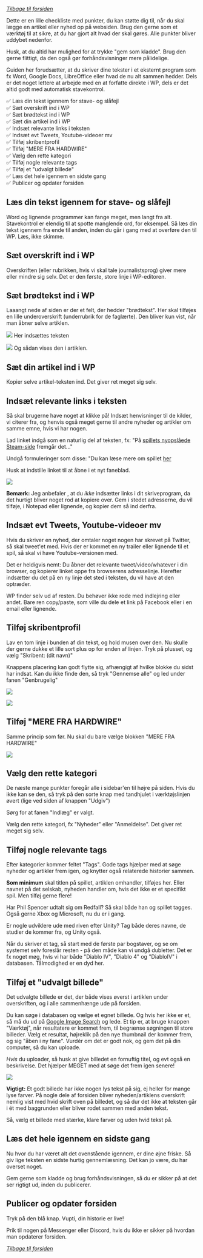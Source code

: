 *[Tilbage til forsiden](index.html)*

Dette er en lille checkliste med punkter, du kan støtte dig til, når du skal lægge en artikel eller nyhed op på websiden. Brug den gerne som et værktøj til at sikre, at du har gjort alt hvad der skal gøres. Alle punkter bliver uddybet nedenfor.

Husk, at du altid har mulighed for at trykke "gem som kladde". Brug den gerne flittigt, da den også gør forhåndsvisninger mere pålidelige.

Guiden her forudsætter, at du skriver dine tekster i et eksternt program som fx Word, Google Docs, LibreOffice eller hvad de nu alt sammen hedder. Dels er det noget lettere at arbejde med en at forfatte direkte i WP, dels er det altid godt med automatisk stavekontrol. 

✅ Læs din tekst igennem for stave- og slåfejl  
✅ Sæt overskrift ind i WP  
✅ Sæt brødtekst ind i WP  
✅ Sæt din artikel ind i WP  
✅ Indsæt relevante links i teksten  
✅ Indsæt evt Tweets, Youtube-videoer mv  
✅ Tilføj skribentprofil  
✅ Tilføj "MERE FRA HARDWIRE"  
✅ Vælg den rette kategori  
✅ Tilføj nogle relevante tags  
✅ Tilføj et "udvalgt billede"  
✅ Læs det hele igennem en sidste gang  
✅ Publicer og opdater forsiden  

## Læs din tekst igennem for stave- og slåfejl
Word og lignende programmer kan fange meget, men langt fra alt. Stavekontrol er elendig til at spotte manglende ord, for eksempel. Så læs din tekst igennem fra ende til anden, inden du går i gang med at overføre den til WP. Læs, ikke skimme.

## Sæt overskrift ind i WP
Overskriften (eller rubrikken, hvis vi skal tale journalistsprog) giver mere eller mindre sig selv. Det er den første, store linje i WP-editoren.

## Sæt brødtekst ind i WP
Laaangt nede af siden er der et felt, der hedder "brødtekst". Her skal tilføjes en lille underoverskrift (underrubrik for de faglærte). Den bliver kun vist, når man åbner selve artiklen.

![](./assets/broedtekst-edit.png)
Her indsættes teksten

![](./assets/broedtekst-visning.png)
Og sådan vises den i artiklen.

## Sæt din artikel ind i WP
Kopier selve artikel-teksten ind. Det giver ret meget sig selv.

## Indsæt relevante links i teksten
Så skal brugerne have noget at klikke på! Indsæt henvisninger til de kilder, vi citerer fra, og henvis også meget gerne til andre nyheder og artikler om samme emne, hvis vi har nogen.

Lad linket indgå som en naturlig del af teksten, fx: "På [spillets nyopslåede Steam-side](http://example.com) fremgår det..."

Undgå formuleringer som disse: "Du kan læse mere om spillet [her](http://example.com)

Husk at indstille linket til at åbne i et nyt faneblad.

![](./assets/link-faneblad.png)

**Bemærk:** Jeg anbefaler , at du *ikke* indsætter links i dit skriveprogram, da det hurtigt bliver noget rod at kopiere over. Gem i stedet adresserne, du vil tilføje, i Notepad eller lignende, og kopier dem så ind derfra.

## Indsæt evt Tweets, Youtube-videoer mv
Hvis du skriver en nyhed, der omtaler noget nogen har skrevet på Twitter, så skal tweet'et med. Hvis der er kommet en ny trailer eller lignende til et spil, så skal vi have Youtube-versionen med.

Det er heldigvis nemt: Du åbner det relevante tweet/video/whatever i din browser, og kopierer linket oppe fra browserens adresselinje. Herefter indsætter du det på en ny linje det sted i teksten, du vil have at den optræder.

WP finder selv ud af resten. Du behøver ikke rode med indlejring eller andet. Bare ren copy/paste, som ville du dele et link på Facebook eller i en email eller lignende.

## Tilføj skribentprofil
Lav en tom linje i bunden af din tekst, og hold musen over den. Nu skulle der gerne dukke et lille sort plus op for enden af linjen. Tryk på plusset, og vælg "Skribent: (dit navn)"

Knappens placering kan godt flytte sig, afhængigt af hvilke blokke du sidst har indsat. Kan du ikke finde den, så tryk "Gennemse alle" og led under fanen "Genbrugelig"

![](./assets/sortplus.png)

![](./assets/skribent.png)

## Tilføj "MERE FRA HARDWIRE"
Samme princip som før. Nu skal du bare vælge blokken "MERE FRA HARDWIRE"

![](./assets/merefra.png)

## Vælg den rette kategori
De næste mange punkter foregår alle i sidebar'en til højre på siden. Hvis du ikke kan se den, så tryk på den sorte knap med tandhjulet i værktøjslinjen øvert (lige ved siden af knappen "Udgiv")

Sørg for at fanen "Indlæg" er valgt.

Vælg den rette kategori, fx "Nyheder" eller "Anmeldelse". Det giver ret meget sig selv.

## Tilføj nogle relevante tags
Efter kategorier kommer feltet "Tags". Gode tags hjælper med at søge nyheder og artikler frem igen, og knytter også relaterede historier sammen.

**Som minimum** skal titlen på spillet, artiklen omhandler, tilføjes her. Eller navnet på det selskab, nyheden handler om, hvis det ikke er et specifikt spil. Men tilføj gerne flere!

Har Phil Spencer udtalt sig om Redfall? Så skal både han og spillet tagges. Også gerne Xbox og Microsoft, nu du er i gang.

Er nogle udviklere ude med riven efter Unity? Tag både deres navne, de studier de kommer fra, og Unity også.

Når du skriver et tag, så start med de første par bogstaver, og se om systemet selv foreslår resten - på den måde kan vi undgå dubletter. Det er fx noget møg, hvis vi har både "Diablo IV", "Diablo 4" og "DiabloIV" i databasen. Tålmodighed er en dyd her.

## Tilføj et "udvalgt billede"
Det udvalgte billede er det, der både vises øverst i artiklen under overskriften, og i alle sammenhænge ude på forsiden.

Du kan søge i databasen og vælge et egnet billede. Og hvis her ikke er et, så må du ud på [Google Image Search](https://images.google.com/) og lede. Et tip er, at bruge knappen "Værktøj", når resultatere er kommet frem, til begrænse søgningen til store billeder. Vælg et resultat, højreklik på den nye thumbnail der kommer frem, og sig "åben i ny fane". Vurdér om det er godt nok, og gem det på din computer, så du kan uploade.

*Hvis* du uploader, så husk at give billedet en fornuftig titel, og evt også en beskrivelse. Det hjælper MEGET med at søge det frem igen senere!

![](./assets/billedtitel.png)

**Vigtigt:** Et godt billede har ikke nogen lys tekst på sig, ej heller for mange lyse farver. På nogle dele af forsiden bliver nyheden/artiklens overskrift nemlig vist med hvid skrift oven på billedet, og så dur det ikke at teksten går i ét med baggrunden eller bliver rodet sammen med anden tekst.

Så, vælg et billede med stærke, klare farver og uden hvid tekst på.

## Læs det hele igennem en sidste gang
Nu hvor du har været alt det ovenstående igennem, er dine øjne friske. Så giv lige teksten en sidste hurtig gennemlæsning. Det kan jo være, du har overset noget. 

Gem gerne som kladde og brug forhåndsvisningen, så du er sikker på at det ser rigtigt ud, inden du publicerer.

## Publicer og opdater forsiden
Tryk på den blå knap. Vupti, din historie er live!

Prik til nogen på Messenger eller Discord, hvis du ikke er sikker på hvordan man opdaterer forsiden.

*[Tilbage til forsiden](index.html)*